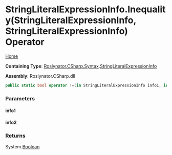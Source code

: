 # StringLiteralExpressionInfo\.Inequality\(StringLiteralExpressionInfo, StringLiteralExpressionInfo\) Operator

[Home](../../../../../README.md)

**Containing Type**: [Roslynator.CSharp.Syntax](../../README.md)\.[StringLiteralExpressionInfo](../README.md)

**Assembly**: Roslynator\.CSharp\.dll

```csharp
public static bool operator !=(in StringLiteralExpressionInfo info1, in StringLiteralExpressionInfo info2)
```

### Parameters

#### info1

#### info2

### Returns

System\.[Boolean](https://docs.microsoft.com/en-us/dotnet/api/system.boolean)

